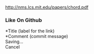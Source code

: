 <a href="http://nms.lcs.mit.edu/papers/chord.pdf">http://nms.lcs.mit.edu/papers/chord.pdf</a><h3>Like On Github</h3><div><div>*Title (label for the link)</div></div><div><div>*Comment (commit message)</div></div><div id="action-btns"><div id="logh_btn_save">Saving...</div><div id="logh_btn_cancel">Cancel</div></div>